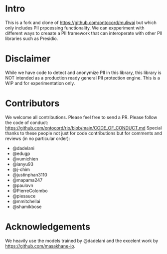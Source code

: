 # Intro
This is a fork and clone of https://github.com/ontocord/muliwai  but which only includes PII prpcessing functionality. We can expperiment with different ways to creaate a PII framework that can interoperate with other PII libraries such as Presidio.

# Disclaimer
While we have code to detect and anonymize PII in this library, this library is NOT intended as a production ready general PII protection engine. This is a WIP and for experimentation only.

# Contributors
We welcome all contributions. Please feel free to send a PR. Please follow the code of conduct: https://github.com/ontocord/rio/blob/main/CODE_OF_CONDUCT.md 
Special thanks to these people not just for code contributions but for comments and reviews (in no particular order): 
- @dadelani
- @edugp 
- @vumichien
- @ianyu93
- @j-chim
- @justinphan3110
- @mapama247
- @paulovn
- @PierreColombo
- @piesauce
- @mmitchellai
- @shamikbose

# Acknowledgements

We heavily use the models trained by @dadelani and the excelent work by https://github.com/masakhane-io.

